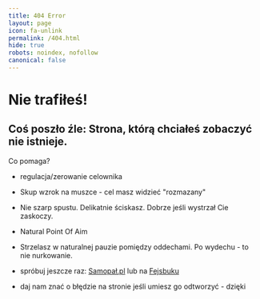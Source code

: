 ```yaml
---
title: 404 Error
layout: page
icon: fa-unlink
permalink: /404.html
hide: true
robots: noindex, nofollow
canonical: false
---
```


# Nie trafiłeś!

## Coś poszło źle: Strona, którą chciałeś zobaczyć nie istnieje. 

Co pomaga?
- regulacja/zerowanie celownika
- Skup wzrok na muszce - cel masz widzieć "rozmazany"
- Nie szarp spustu. Delikatnie ściskasz. Dobrze jeśli wystrzał Cie zaskoczy.
- Natural Point Of Aim
- Strzelasz w naturalnej pauzie pomiędzy oddechami. Po wydechu - to nie nurkowanie.

- spróbuj jeszcze raz: [Samopał.pl](https://samopal.pl) lub na [Fejsbuku](https://fb.me/StowarzyszenieSamopal)
- daj nam znać o błędzie na stronie jeśli umiesz go odtworzyć - dzięki